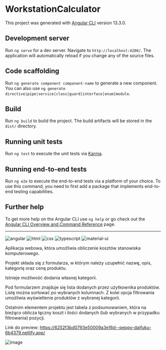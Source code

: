 # WorkstationCalculator

This project was generated with [Angular CLI](https://github.com/angular/angular-cli) version 13.3.0.

## Development server
Run `ng serve` for a dev server. Navigate to `http://localhost:4200/`. The application will automatically reload if you change any of the source files.

## Code scaffolding
Run `ng generate component component-name` to generate a new component. You can also use `ng generate directive|pipe|service|class|guard|interface|enum|module`.

## Build
Run `ng build` to build the project. The build artifacts will be stored in the `dist/` directory.

## Running unit tests
Run `ng test` to execute the unit tests via [Karma](https://karma-runner.github.io).

## Running end-to-end tests
Run `ng e2e` to execute the end-to-end tests via a platform of your choice. To use this command, you need to first add a package that implements end-to-end testing capabilities.

## Further help
To get more help on the Angular CLI use `ng help` or go check out the [Angular CLI Overview and Command Reference](https://angular.io/cli) page.

_______________________________________________________________________________________________________________________________________________________________________

![angular](https://img.shields.io/badge/Angular-DD0031?style=for-the-badge&logo=angular&logoColor=white)
![html](https://img.shields.io/badge/HTML5-E34F26?style=for-the-badge&logo=html5&logoColor=white)
![css](https://img.shields.io/badge/CSS3-1572B6?style=for-the-badge&logo=css3&logoColor=white)
![typescript](https://img.shields.io/badge/TypeScript-007ACC?style=for-the-badge&logo=typescript&logoColor=white)
![material-ui](https://img.shields.io/badge/Material_UI-0081CB?style=for-the-badge&logo=mui&logoColor=white)


Aplikacja webowa, która umożliwia obliczenie kosztów stanowiska komputerowego.

Projekt składa się z formularza, w którym należy uzupełnić nazwę, opis, kategorię oraz cenę produktu.

Istnieje możliwość dodania własnej kategorii.

Pod formularzem znajduje się lista dodanych przez użytkownika produktów. Listę można sortować po wybranych kolumnach. 
Z kolei opcja filtrowania umożliwia wyświetlenie produktów z wybranej kategorii.

Ostatnim elementem projektu jest tabela z podsumowaniem, która na bieżąco oblicza łączny koszt i ilości dodanych (lub wybranych w przypadku filtrowania) pozycji.

Link do preview: https://6252f3bd0793e50009a3e16d--peppy-daifuku-6b4379.netlify.app/

![image](https://user-images.githubusercontent.com/93220488/162628615-b34f6bbc-fb92-4f0a-ae61-091d8f374e52.png)



